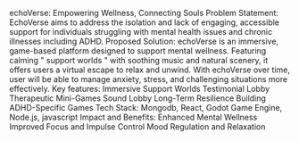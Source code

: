 echoVerse: Empowering Wellness, Connecting Souls
Problem Statement: 
EchoVerse aims to address the isolation and lack
of engaging, accessible support for individuals
struggling with mental health issues and chronic
illnesses including ADHD.
Proposed Solution:
echoVerse is an immersive, game-based
platform designed to support mental
wellness. Featuring calming
"
support worlds
"
with soothing music and natural scenery, it
offers users a virtual escape to relax and
unwind.
With echoVerse over time, user will be able
to manage anxiety, stress, and challenging
situations more effectively.
Key features:
Immersive Support Worlds
Testimonial Lobby
Therapeutic Mini-Games
Sound Lobby
Long-Term Resilience Building
ADHD-Specific Games
Tech Stack: Mongodb, React, Godot Game Engine, Node.js, javascript
Impact and Benefits:
Enhanced Mental Wellness
Improved Focus and Impulse Control
Mood Regulation and
Relaxation
